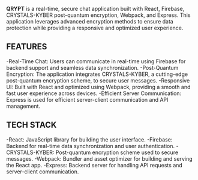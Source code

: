 
**QRYPT** is a real-time, secure chat application built with React, Firebase, CRYSTALS-KYBER post-quantum encryption, Webpack, and Express. This application leverages advanced encryption methods to ensure data protection while providing a responsive and optimized user experience.

## FEATURES 

-Real-Time Chat: Users can communicate in real-time using Firebase for backend support and seamless data synchronization.
-Post-Quantum Encryption: The application integrates CRYSTALS-KYBER, a cutting-edge post-quantum encryption scheme, to secure user messages.
-Responsive UI: Built with React and optimized using Webpack, providing a smooth and fast user experience across devices.
-Efficient Server Communication: Express is used for efficient server-client communication and API management.

## TECH STACK 

-React: JavaScript library for building the user interface.
-Firebase: Backend for real-time data synchronization and user authentication.
-CRYSTALS-KYBER: Post-quantum encryption scheme used to secure messages.
-Webpack: Bundler and asset optimizer for building and serving the React app.
-Express: Backend server for handling API requests and server-client communication.
